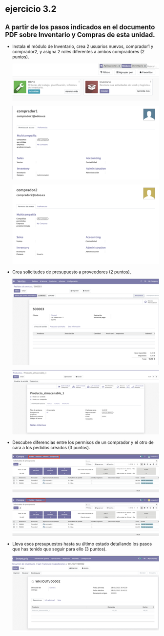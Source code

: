# ejercicio 3.2

## A partir de los pasos indicados en el documento PDF sobre Inventario y Compras de esta unidad.

- Instala el módulo de Inventario, crea 2 usuarios nuevos, comprador1 y comprador2, y asigna 2 roles diferentes a ambos compradores (2 puntos). 

     ![](./assets/punto1%20actividad_3_2.png)

     ![](./assets/punto1%20_1%20actividad3_2.png)
     
     ![](./assets/punto1_2%20actividad%203_2.png)

- Crea solicitudes de presupuesto a proveedores (2 puntos),

     ![](./assets/punto2%20actividad_3_2.png)

     ![](./assets/punto2_1%20actividad%203_2.png)


- Descubre diferencias entre los permisos de un comprador y el otro de cara a los pedidos creados (3 puntos).

    ![](./assets/punto3_actividad%203_1.png)

    ![](./assets/punto3_1%20actividad%203_1.png)


-  Lleva esos presupuestos hasta su último estado detallando los pasos que has tenido que seguir para ello (3 puntos).

    ![](./assets/punto4%20actividad3_2.png)
